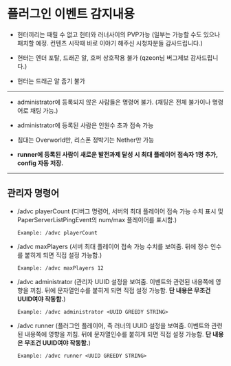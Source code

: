 # 플러그인 이벤트 감지내용

- 헌터끼리는 때릴 수 없고 헌터와 러너사이의 PVP가능 (일부는 가능할 수도 있으나 패치할 예정. 컨텐츠 시작때 바로 이야기 해주신 시청자분들 감사드립니다.)


- 헌터는 엔더 포탈, 드래곤 알, 호퍼 상호작용 불가 (qzeon님 버그제보 감사드립니다.)


- 헌터는 드래곤 알 줍기 불가

---

- administrator에 등록되지 않은 사람들은 명령어 불가. (채팅은 전체 불가이나 명령어로 채팅 가능.)


- administrator에 등록된 사람은 인원수 초과 접속 가능


- 침대는 Overworld만, 리스폰 정박기는 Nether만 가능


- **runner에 등록된 사람이 새로운 발전과제 달성 시 최대 플레이어 접속자 1명 추가, config 자동 저장.**

---

## 관리자 명령어

- /advc playerCount (디버그 명령어, 서버의 최대 플레이어 접속 가능 수치 표시 및 PaperServerListPingEvent의 num/max 플레이어를 표시함.)


    ```
    Example: /advc playerCount 
    ```


- /advc maxPlayers (서버 최대 플레이어 접속 가능 수치를 보여줌. 뒤에 정수 인수를 붙히게 되면 직접 설정 가능함.)


    ```
    Example: /advc maxPlayers 12
    ```


- /advc administrator (관리자 UUID 설정을 보여줌. 이벤트와 관련된 내용쪽에 영향을 끼침. 뒤에 문자열인수를 붙히게 되면 직접 설정 가능함. **단 내용은 무조건 UUID여야 작동함.**)
  
  
    ```
    Example: /advc administrator <UUID GREEDY STRING>
    ```
 

- /advc runner (플러그인 플레이어, 즉 러너의 UUID 설정을 보여줌. 이벤트와 관련된 내용쪽에 영향을 끼침. 뒤에 문자열인수를 붙히게 되면 직접 설정 가능함. **단 내용은 무조건 UUID여야 작동함.**)


    ```
    Example: /advc runner <UUID GREEDY STRING>
    ```
